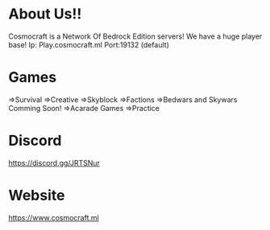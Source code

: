 # About Us!!
 Cosmocraft is a Network Of Bedrock Edition servers!
 We have a huge player base!
 Ip: Play.cosmocraft.ml
 Port:19132 (default)
# Games
 =>Survival
 =>Creative
 =>Skyblock
 =>Factions
 =>Bedwars and Skywars Comming Soon!
 =>Acarade Games
 =>Practice
# Discord 
  https://discord.gg/JRTSNur
# Website 
 https://www.cosmocraft.ml
